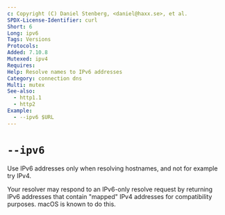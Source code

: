 ```yaml
---
c: Copyright (C) Daniel Stenberg, <daniel@haxx.se>, et al.
SPDX-License-Identifier: curl
Short: 6
Long: ipv6
Tags: Versions
Protocols:
Added: 7.10.8
Mutexed: ipv4
Requires:
Help: Resolve names to IPv6 addresses
Category: connection dns
Multi: mutex
See-also:
  - http1.1
  - http2
Example:
  - --ipv6 $URL
---
```


# `--ipv6`

Use IPv6 addresses only when resolving hostnames, and not for example try
IPv4.

Your resolver may respond to an IPv6-only resolve request by returning IPv6
addresses that contain "mapped" IPv4 addresses for compatibility purposes.
macOS is known to do this.
